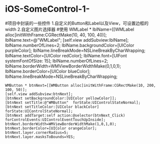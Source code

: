 # iOS-SomeControl-1-
#项目中封装的一些控件
1.自定义的Button和Label以及View，可设置边框的width
2.自定义图片选择器
#使用
    WMLabel * lblName=[[WMLabel alloc]initWithFrame:CGRectMake(10, 40, 100, 40)];
    lblName.text=@"WMLabel";
    [self.view addSubview:lblName];
    lblName.numberOfLines=2;
    lblName.backgroundColor=[UIColor purpleColor];
    lblName.lineBreakMode=NSLineBreakByCharWrapping;
    lblName.textColor=[UIColor redColor];
    lblName.font=[UIFont systemFontOfSize: 15];
    lblName.numberOfLines=2;
    lblName.borderWidth=WMViewBorderWidthMake(0,1,0,1);
    lblName.borderColor=[UIColor blueColor];
    lblName.lineBreakMode=NSLineBreakByCharWrapping;
    
    WMButton * btnNext=[[WMButton alloc]initWithFrame:CGRectMake(10, 200, 100, 50)];
    [self.view addSubview:btnNext];
    [btnNext setBackgroundColor:[UIColor yellowColor]];
    [btnNext setTitle:@"WMButton"  forState:UIControlStateNormal];
    [btnNext setTitleColor:[UIColor blackColor] forState:UIControlStateNormal];
    [btnNext addTarget:self action:@selector(btnNext_Click) forControlEvents:UIControlEventTouchUpInside];
    btnNext.borderWidth=WMViewBorderWidthMake(1,0,1,0);
    btnNext.borderColor=[UIColor orangeColor];
    btnNext.layer.cornerRadius=5;
    btnNext.layer.masksToBounds=YES;



